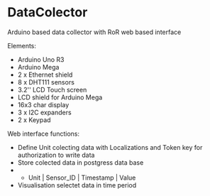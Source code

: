 DataColector
============

Arduino based data collector with RoR web based interface

Elements:
- Arduino Uno R3
- Arduino Mega 
- 2 x Ethernet shield
- 8 x DHT111 sensors
- 3.2'' LCD Touch screen
- LCD shield for Arduino Mega
- 16x3 char display
- 3 x I2C expanders
- 2 x Keypad

Web interface functions:

- Define Unit colecting data with Localizations and Token key for authorization to write data
- Store colected data in postgress data base
- - Unit | Sensor_ID | Timestamp | Value
- Visualisation selectet data in time period


